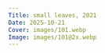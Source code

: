 ```yaml
---
Title: small leaves, 2021
Date: 2025-10-21
Cover: images/101.webp
Image: images/101@2x.webp
---
```


